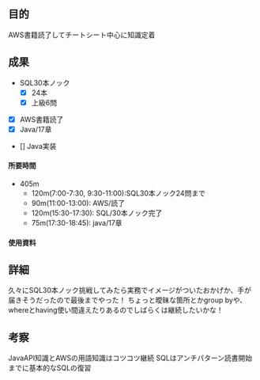 ## 目的
<!-- 目的(〜を知りたい/〜を実装したい) -->
AWS書籍読了してチートシート中心に知識定着
## 成果
<!-- 成果(できたこと/できなかったこと) -->
- SQL30本ノック
  - [x] 24本
  - [x] 上級6問
- [x] AWS書籍読了
- [x] Java/17章
- [] Java実装
#### 所要時間
- 405m
  - 120m(7:00-7:30, 9:30-11:00):SQL30本ノック24問まで
  - 90m(11:00-13:00): AWS/読了
  - 120m(15:30-17:30): SQL/30本ノック完了
  - 75m(17:30-18:45): java/17章

#### 使用資料
<!-- 使用資料(教材/書籍/ワークシート/Youtube) -->

## 詳細
<!-- 詳細(キーワード/プロセス//具体例を挙げる/今回の課題解決を今後に繋げられる形で記録) -->
久々にSQL30本ノック挑戦してみたら実務でイメージがついたおかげか、手が届きそうだったので最後までやった！
ちょっと曖昧な箇所とかgroup byや、whereとhaving使い間違えたりあるのでしばらくは継続したいかな！

## 考察
<!-- 考察(今後の展望/) -->
JavaAPI知識とAWSの用語知識はコツコツ継続
SQLはアンチパターン読書開始までに基本的なSQLの復習